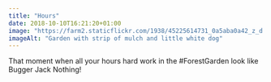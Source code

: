 ```yaml
---
title: "Hours"
date: 2018-10-10T16:21:20+01:00
image: "https://farm2.staticflickr.com/1938/45225614731_0a5aba0a42_z_d.jpg"
imageAlt: "Garden with strip of mulch and little white dog"
---
```


That moment when all your hours hard work in the #ForestGarden look like Bugger Jack Nothing!
